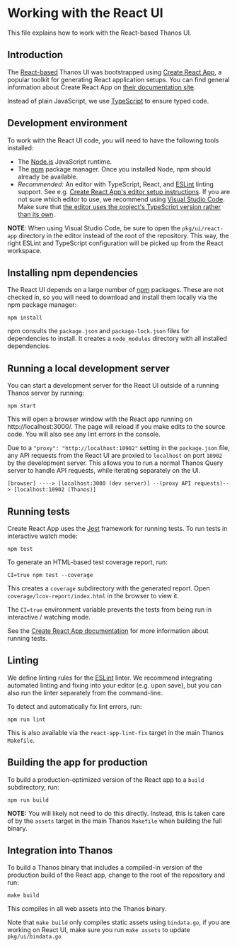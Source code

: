 # Working with the React UI

This file explains how to work with the React-based Thanos UI.

## Introduction

The [React-based](https://reactjs.org/) Thanos UI was bootstrapped using [Create React App](https://github.com/facebook/create-react-app), a popular toolkit for generating React application setups. You can find general information about Create React App on [their documentation site](https://create-react-app.dev/).

Instead of plain JavaScript, we use [TypeScript](https://www.typescriptlang.org/) to ensure typed code.

## Development environment

To work with the React UI code, you will need to have the following tools installed:

* The [Node.js](https://nodejs.org/) JavaScript runtime.
* The [npm](https://www.npmjs.com/) package manager. Once you installed Node, npm should already be available.
* *Recommended:* An editor with TypeScript, React, and [ESLint](https://eslint.org/) linting support. See e.g. [Create React App's editor setup instructions](https://create-react-app.dev/docs/setting-up-your-editor/). If you are not sure which editor to use, we recommend using [Visual Studio Code](https://code.visualstudio.com/docs/languages/typescript). Make sure that [the editor uses the project's TypeScript version rather than its own](https://code.visualstudio.com/docs/typescript/typescript-compiling#_using-the-workspace-version-of-typescript).

**NOTE**: When using Visual Studio Code, be sure to open the `pkg/ui/react-app` directory in the editor instead of the root of the repository. This way, the right ESLint and TypeScript configuration will be picked up from the React workspace.

## Installing npm dependencies

The React UI depends on a large number of [npm](https://www.npmjs.com/) packages. These are not checked in, so you will need to download and install them locally via the npm package manager:

    npm install

npm consults the `package.json` and `package-lock.json` files for dependencies to install. It creates a `node_modules` directory with all installed dependencies.

## Running a local development server

You can start a development server for the React UI outside of a running Thanos server by running:

    npm start

This will open a browser window with the React app running on http://localhost:3000/. The page will reload if you make edits to the source code. You will also see any lint errors in the console.

Due to a `"proxy": "http://localhost:10902"` setting in the `package.json` file, any API requests from the React UI are proxied to `localhost` on port `10902` by the development server. This allows you to run a normal Thanos Query server to handle API requests, while iterating separately on the UI.

    [browser] ----> [localhost:3000 (dev server)] --(proxy API requests)--> [localhost:10902 (Thanos)]

## Running tests

Create React App uses the [Jest](https://jestjs.io/) framework for running tests. To run tests in interactive watch mode:

    npm test

To generate an HTML-based test coverage report, run:

    CI=true npm test --coverage

This creates a `coverage` subdirectory with the generated report. Open `coverage/lcov-report/index.html` in the browser to view it.

The `CI=true` environment variable prevents the tests from being run in interactive / watching mode.

See the [Create React App documentation](https://create-react-app.dev/docs/running-tests/) for more information about running tests.

## Linting

We define linting rules for the [ESLint](https://eslint.org/) linter. We recommend integrating automated linting and fixing into your editor (e.g. upon save), but you can also run the linter separately from the command-line.

To detect and automatically fix lint errors, run:

    npm run lint

This is also available via the `react-app-lint-fix` target in the main Thanos `Makefile`.

## Building the app for production

To build a production-optimized version of the React app to a `build` subdirectory, run:

    npm run build

**NOTE:** You will likely not need to do this directly. Instead, this is taken care of by the `assets` target in the main Thanos `Makefile` when building the full binary.

## Integration into Thanos

To build a Thanos binary that includes a compiled-in version of the production build of the React app, change to the root of the repository and run:

    make build

This compiles in all web assets into the Thanos binary.

Note that `make build` only compiles static assets using `bindata.go`, if you are working on React UI, make sure you run `make assets` to update `pkg/ui/bindata.go`
